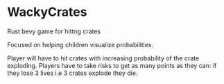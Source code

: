 # WackyCrates
Rust bevy game for hittng crates

Focused on helping children visualize probabilities.

Player will have to hit crates with increasing probability of the crate exploding. Players have to take risks to get as many points as they can: if they lose 3 lives i.e 3 crates explode they die. 